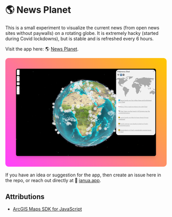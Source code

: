 # 🌎 News Planet
This is a small experiment to visualize the current news (from open news sites without paywalls) on a rotating globe. It is extremely hacky (started during Covid lockdowns), but is stable and is refreshed every 6 hours.

Visit the app here: 🌎 [News Planet](https://news.ianua.app).

<a href="https://news.ianua.app" target="_blank"><img src="./screen.png" /></a>

If you have an idea or suggestion for the app, then create an issue here in the repo, or reach out directly at 🫱 [ianua.app](https://ianua.app).

## Attributions
- [ArcGIS Maps SDK for JavaScript](https://developers.arcgis.com/javascript/latest/)

